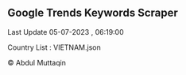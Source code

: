 

## Google Trends Keywords Scraper 
 
Last Update 05-07-2023 , 06:19:00

Country List :
VIETNAM.json



© Abdul Muttaqin 
